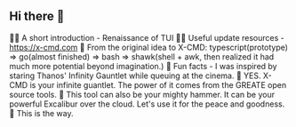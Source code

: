 ## Hi there 👋

🙋‍♀️ A short introduction - Renaissance of TUI
👩‍💻 Useful update resources -  https://x-cmd.com
🍿 From the original idea to X-CMD: typescript(prototype) => go(almost finished) => bash => shawk(shell + awk, then realized it had much more potential beyond imagination.)
🍿 Fun facts - I was inspired by staring Thanos' Infinity Gauntlet while queuing at the cinema. 
🧙 YES. X-CMD is your infinite guantlet. The power of it comes from the GREATE open source tools. 
🧙 This tool can also be your mighty hammer. It can be your powerful Excalibur over the cloud. Let's use it for the peace and goodness.
🧙 This is the way.

<!--

**Here are some ideas to get you started:**

🙋‍♀️ A short introduction - what is your organization all about?
🌈 Contribution guidelines - how can the community get involved?
👩‍💻 Useful resources - where can the community find your docs? Is there anything else the community should know?
🍿 Fun facts - what does your team eat for breakfast?
🧙 Remember, you can do mighty things with the power of [Markdown](https://docs.github.com/github/writing-on-github/getting-started-with-writing-and-formatting-on-github/basic-writing-and-formatting-syntax)
-->
